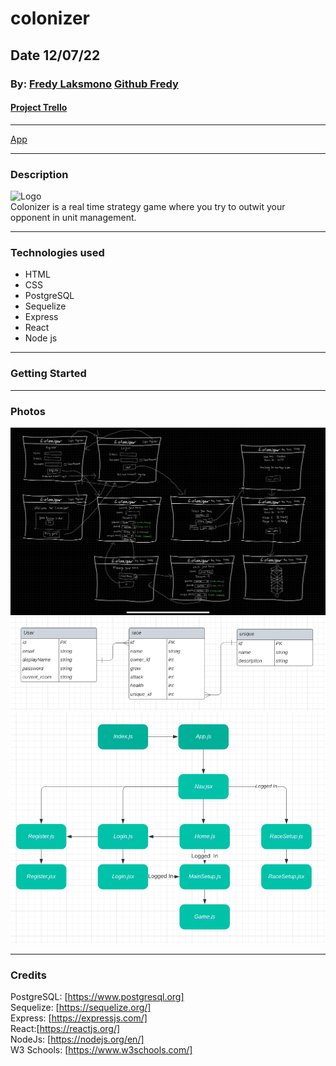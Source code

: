 # colonizer

## Date 12/07/22
### By: [Fredy Laksmono](https://www.linkedin.com/in/fredy-laksmono/) [Github Fredy](https://github.com/fredy-laksmono)
#### [Project Trello](https://trello.com/b/MP1kDdIV/colonizer)

---

[App](https://github.com/fredy-laksmono/colonizer)

---

### Description
![Logo]()   
Colonizer is a real time strategy game where you try to outwit your opponent in unit management. 

***

### Technologies used

* HTML
* CSS
* PostgreSQL
* Sequelize
* Express
* React
* Node js

***

### Getting Started


***

### Photos
![wireframe](./assets/colonizer-wireframe.jpg)
![entity relationship diagram](./assets/colonizer-ERD.png)
![component hierarchy diagram](./assets/colonizer-CHD.png)

***

### Credits

PostgreSQL: [https://www.postgresql.org]   
Sequelize: [https://sequelize.org/]  
Express: [https://expressjs.com/]   
React:[https://reactjs.org/]   
NodeJs: [https://nodejs.org/en/]   
W3 Schools: [https://www.w3schools.com/]   
